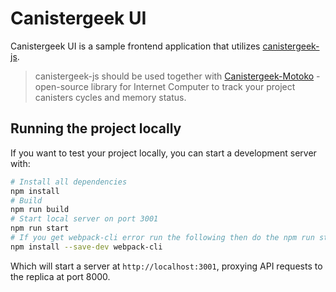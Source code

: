 # Canistergeek UI

Canistergeek UI is a sample frontend application that utilizes [canistergeek-js](https://github.com/ORIGYN-SA/canistergeek-js).

> canistergeek-js should be used together with [Canistergeek-Motoko](https://github.com/ORIGYN-SA/canistergeek-ic-motoko) - open-source library for Internet Computer to track your project canisters cycles and memory status.

## Running the project locally

If you want to test your project locally, you can start a development server with:

```bash
# Install all dependencies
npm install
# Build
npm run build
# Start local server on port 3001
npm run start
# If you get webpack-cli error run the following then do the npm run start
npm install --save-dev webpack-cli
```

Which will start a server at `http://localhost:3001`, proxying API requests to the replica at port 8000.

